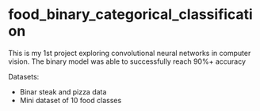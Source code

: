 # food_binary_categorical_classification
This is my 1st project exploring convolutional neural networks in computer vision. The binary model was able to successfully reach 90%+ accuracy

Datasets:
- Binar steak and pizza data
- Mini dataset of 10 food classes
